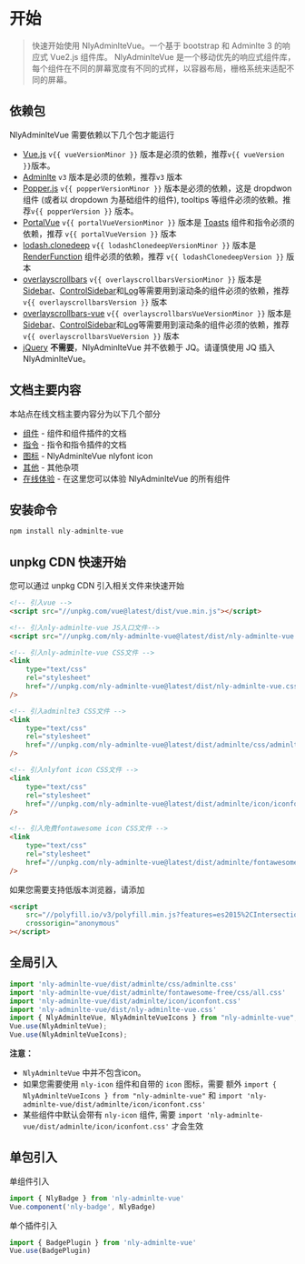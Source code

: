 # 开始

> 快速开始使用 NlyAdminlteVue。一个基于 bootstrap 和 Adminlte 3 的响应式 Vue2.js 组件库。
> NlyAdminlteVue 是一个移动优先的响应式组件库，每个组件在不同的屏幕宽度有不同的式样，以容器布局，栅格系统来适配不同的屏幕。

## 依赖包

NlyAdminlteVue 需要依赖以下几个包才能运行

-   [Vue.js](https://vuejs.org/) `v{{ vueVersionMinor }}` 版本是必须的依赖，推荐`v{{ vueVersion }}`版本。
-   [Adminlte](https://adminlte.io/) `v3` 版本是必须的依赖，推荐`v3` 版本
-   [Popper.js](https://popper.js.org/) `v{{ popperVersionMinor }}` 版本是必须的依赖，这是 dropdwon 组件 (或者以 dropdown 为基础组件的组件), tooltips 等组件必须的依赖。推荐`v{{ popperVersion }}` 版本。
-   [PortalVue](https://portal-vue.linusb.org/) `v{{ portalVueVersionMinor }}` 版本是 [Toasts](/docs/components/toast) 组件和指令必须的依赖，推荐 `v{{ portalVueVersion }}` 版本
-   [lodash.clonedeep](https://lodash.com/) `v{{ lodashClonedeepVersionMinor }}` 版本是 [RenderFunction](/docs/components/render-function) 组件必须的依赖，推荐 `v{{ lodashClonedeepVersion }}` 版本
-   [overlayscrollbars](https://kingsora.github.io/OverlayScrollbars/) `v{{ overlayscrollbarsVersionMinor }}` 版本是 [Sidebar](/docs/components/sidebar)、[ControlSidebar](/docs/components/control-sidebar)和[Log](/docs/components/log)等需要用到滚动条的组件必须的依赖，推荐 `v{{ overlayscrollbarsVersion }}` 版本
-   [overlayscrollbars-vue](https://kingsora.github.io/OverlayScrollbars/frameworks/vue/) `v{{ overlayscrollbarsVueVersionMinor }}` 版本是 [Sidebar](/docs/components/sidebar)、[ControlSidebar](/docs/components/control-sidebar)和[Log](/docs/components/log)等需要用到滚动条的组件必须的依赖，推荐 `v{{ overlayscrollbarsVueVersion }}` 版本
-   [jQuery](https://jquery.com/) **不需要**，NlyAdminlteVue 并不依赖于 JQ。请谨慎使用 JQ 插入 NlyAdminlteVue。

## 文档主要内容

本站点在线文档主要内容分为以下几个部分

-   [组件](/docs/components) - 组件和组件插件的文档
-   [指令](/docs/directives) - 指令和指令插件的文档
-   [图标](/docs/icons) - NlyAdminlteVue nlyfont icon
-   [其他](/docs/misc) - 其他杂项
-   [在线体验](/play) - 在这里您可以体验 NlyAdminlteVue 的所有组件

## 安装命令

```js
npm install nly-adminlte-vue
```

## unpkg CDN 快速开始

您可以通过 unpkg CDN 引入相关文件来快速开始

```html
<!-- 引入vue -->
<script src="//unpkg.com/vue@latest/dist/vue.min.js"></script>

<!-- 引入nly-adminlte-vue JS入口文件-->
<script src="//unpkg.com/nly-adminlte-vue@latest/dist/nly-adminlte-vue.common.js"></script>

<!-- 引入nly-adminlte-vue CSS文件 -->
<link
	type="text/css"
	rel="stylesheet"
	href="//unpkg.com/nly-adminlte-vue@latest/dist/nly-adminlte-vue.css"
/>

<!-- 引入adminlte3 CSS文件 -->
<link
	type="text/css"
	rel="stylesheet"
	href="//unpkg.com/nly-adminlte-vue@latest/dist/adminlte/css/adminlte.css"
/>

<!-- 引入nlyfont icon CSS文件 -->
<link
	type="text/css"
	rel="stylesheet"
	href="//unpkg.com/nly-adminlte-vue@latest/dist/adminlte/icon/iconfont.css"
/>

<!-- 引入免费fontawesome icon CSS文件 -->
<link
	type="text/css"
	rel="stylesheet"
	href="//unpkg.com/nly-adminlte-vue@latest/dist/adminlte/fontawesome-free/css/all.css"
/>
```

如果您需要支持低版本浏览器，请添加

```html
<script
	src="//polyfill.io/v3/polyfill.min.js?features=es2015%2CIntersectionObserver"
	crossorigin="anonymous"
></script>
```

## 全局引入

```js
import 'nly-adminlte-vue/dist/adminlte/css/adminlte.css'
import 'nly-adminlte-vue/dist/adminlte/fontawesome-free/css/all.css'
import 'nly-adminlte-vue/dist/adminlte/icon/iconfont.css'
import 'nly-adminlte-vue/dist/nly-adminlte-vue.css'
import { NlyAdminlteVue, NlyAdminlteVueIcons } from "nly-adminlte-vue";
Vue.use(NlyAdminlteVue);
Vue.use(NlyAdminlteVueIcons);
```

**注意：**

* `NlyAdminlteVue`  中并不包含icon。
* 如果您需要使用 `nly-icon` 组件和自带的 `icon` 图标，需要 额外 `import { NlyAdminlteVueIcons } from "nly-adminlte-vue"` 和 `import 'nly-adminlte-vue/dist/adminlte/icon/iconfont.css'`
* 某些组件中默认会带有 `nly-icon` 组件, 需要  `import 'nly-adminlte-vue/dist/adminlte/icon/iconfont.css'` 才会生效

## 单包引入

单组件引入

```js
import { NlyBadge } from 'nly-adminlte-vue'
Vue.component('nly-badge', NlyBadge)
```

单个插件引入

```js
import { BadgePlugin } from 'nly-adminlte-vue'
Vue.use(BadgePlugin)
```
